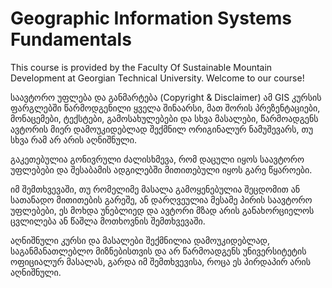 # Geographic Information Systems Fundamentals

This course is provided by the Faculty Of Sustainable Mountain Development
 at Georgian Technical University. Welcome to our course!

საავტორო უფლება და განმარტება (Copyright & Disclaimer)
ამ GIS კურსის ფარგლებში წარმოდგენილი ყველა შინაარსი, მათ შორის პრეზენტაციები, მონაცემები, ტექსტები, გამოსახულებები და სხვა მასალები, წარმოადგენს ავტორის მიერ დამოუკიდებლად შექმნილ ორიგინალურ ნამუშევარს, თუ სხვა რამ არ არის აღნიშნული.

გაკეთებულია გონივრული ძალისხმევა, რომ დაცული იყოს საავტორო უფლებები და შესაბამის ადგილებში მითითებული იყოს გარე წყაროები.

იმ შემთხვევაში, თუ რომელიმე მასალა გამოყენებულია შეცდომით ან სათანადო მითითების გარეშე, ან დარღვეულია მესამე პირის საავტორო უფლებები, ეს მოხდა უნებლიედ და ავტორი მზად არის განახორციელოს ცვლილება ან წაშლა მოთხოვნის შემთხვევაში.

აღნიშნული კურსი და მასალები შექმნილია დამოუკიდებლად, საგანმანათლებლო მიზნებისთვის და არ წარმოადგენს უნივერსიტეტის ოფიციალურ მასალას, გარდა იმ შემთხვევისა, როცა ეს პირდაპირ არის აღნიშნული.

<!-- 
## English-language Programme
## Computer Science [Accredited](https://gtu.ge/en/apply/bachelor/ims/eng.php) 
---

## The Objective of the Course

The aim of the course is to study the principles and operation of GIS software, locate and create accurate geospatial datasets, and creatively solve spatial problems using a variety of GIS tools.

---

## Admission Prerequisites

- **Database Management System** (Oracle)  
- **Computer Network Organization**  
- **Statistical Models and Simulation** (by SPSS)







!!!info
    For contact with the group, please use our Space chat on the email of the Georgian Technical University.

!!!warning  
    "Remind me to enter activity points every Saturday and Sunday at the end of each week!!!"

!!!note
    Please check once a week your "vici" [page](https://vici.gtu.ge/)



!!!tip
    You can find base details on [elearning](https://elearning.gtu.ge/) <br>
    Search subject name "25-10365 გეოგრაფიული ინფორმაციული სისტემების (გის) საფუძვლები"  -->